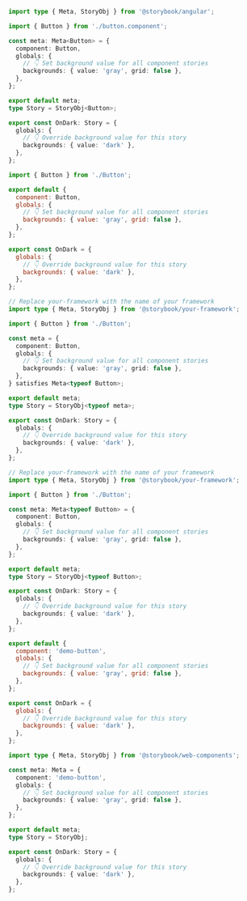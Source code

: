 ```ts filename="Button.stories.ts" renderer="angular" language="ts"
import type { Meta, StoryObj } from '@storybook/angular';

import { Button } from './button.component';

const meta: Meta<Button> = {
  component: Button,
  globals: {
    // 👇 Set background value for all component stories
    backgrounds: { value: 'gray', grid: false },
  },
};

export default meta;
type Story = StoryObj<Button>;

export const OnDark: Story = {
  globals: {
    // 👇 Override background value for this story
    backgrounds: { value: 'dark' },
  },
};
```

```js filename="Button.stories.js|jsx" renderer="common" language="js"
import { Button } from './Button';

export default {
  component: Button,
  globals: {
    // 👇 Set background value for all component stories
    backgrounds: { value: 'gray', grid: false },
  },
};

export const OnDark = {
  globals: {
    // 👇 Override background value for this story
    backgrounds: { value: 'dark' },
  },
};
```

```ts filename="Button.stories.ts|tsx" renderer="common" language="ts-4-9"
// Replace your-framework with the name of your framework
import type { Meta, StoryObj } from '@storybook/your-framework';

import { Button } from './Button';

const meta = {
  component: Button,
  globals: {
    // 👇 Set background value for all component stories
    backgrounds: { value: 'gray', grid: false },
  },
} satisfies Meta<typeof Button>;

export default meta;
type Story = StoryObj<typeof meta>;

export const OnDark: Story = {
  globals: {
    // 👇 Override background value for this story
    backgrounds: { value: 'dark' },
  },
};
```

```ts filename="Button.stories.ts|tsx" renderer="common" language="ts"
// Replace your-framework with the name of your framework
import type { Meta, StoryObj } from '@storybook/your-framework';

import { Button } from './Button';

const meta: Meta<typeof Button> = {
  component: Button,
  globals: {
    // 👇 Set background value for all component stories
    backgrounds: { value: 'gray', grid: false },
  },
};

export default meta;
type Story = StoryObj<typeof Button>;

export const OnDark: Story = {
  globals: {
    // 👇 Override background value for this story
    backgrounds: { value: 'dark' },
  },
};
```

```js filename="Button.stories.js" renderer="web-components" language="js"
export default {
  component: 'demo-button',
  globals: {
    // 👇 Set background value for all component stories
    backgrounds: { value: 'gray', grid: false },
  },
};

export const OnDark = {
  globals: {
    // 👇 Override background value for this story
    backgrounds: { value: 'dark' },
  },
};
```

```ts filename="Button.stories.ts" renderer="web-components" language="ts"
import type { Meta, StoryObj } from '@storybook/web-components';

const meta: Meta = {
  component: 'demo-button',
  globals: {
    // 👇 Set background value for all component stories
    backgrounds: { value: 'gray', grid: false },
  },
};

export default meta;
type Story = StoryObj;

export const OnDark: Story = {
  globals: {
    // 👇 Override background value for this story
    backgrounds: { value: 'dark' },
  },
};
```
